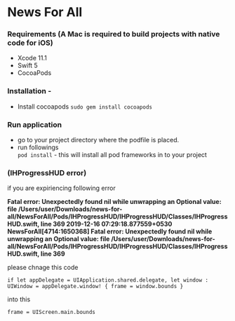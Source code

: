 # News For All

### Requirements (A Mac is required to build projects with native code for iOS)
- Xcode 11.1
- Swift 5
- CocoaPods

### Installation - 
- Install cocoapods
`sudo gem install cocoapods`  

### Run application
- go to your project directory where the podfile is placed.
- run followings  
`pod install` - this will install all pod frameworks in to your project   

### (IHProgressHUD error)   
if you are expiriencing following error

**Fatal error: Unexpectedly found nil while unwrapping an Optional value: file /Users/user/Downloads/news-for-all/NewsForAll/Pods/IHProgressHUD/IHProgressHUD/Classes/IHProgressHUD.swift, line 369
2019-12-16 07:29:18.877559+0530 NewsForAll[4714:1650368] Fatal error: Unexpectedly found nil while unwrapping an Optional value: file /Users/user/Downloads/news-for-all/NewsForAll/Pods/IHProgressHUD/IHProgressHUD/Classes/IHProgressHUD.swift, line 369**

please chnage this code 

`if let appDelegate = UIApplication.shared.delegate,
                let window : UIWindow = appDelegate.window! {
                frame = window.bounds
            }`
            
into this

`frame = UIScreen.main.bounds`

